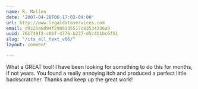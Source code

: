 ```yaml
---
name: R. Mullen
date: '2007-04-28T06:17:02-04:00'
url: http://www.legaldataservices.com
email: d9225a8d94f2909135517c83534336a9
uuid: 76b749f2-c01f-4776-b237-d5c4b1bc6f51
slug: "/its_all_text_v06/"
layout: comment

---
```


What a GREAT tool! 
I have been looking for something to do this for months, if not years. 
You found a really annoying itch and produced a perfect little backscratcher. 
Thanks and keep up the great work!
